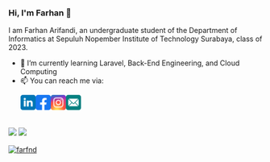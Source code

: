 ### Hi, I'm Farhan 👋

I am Farhan Arifandi, an undergraduate student of the Department of Informatics at Sepuluh Nopember Institute of Technology Surabaya, class of 2023.

- 🌱 I’m currently learning Laravel, Back-End Engineering, and Cloud Computing
- 📫 You can reach me via: <p>
  <a href="https://www.linkedin.com/in/farfnd">
    <img align="left" alt="LinkedIn" width="30px" src="https://github.com/edent/SuperTinyIcons/blob/master/images/svg/linkedin.svg" />
  </a>
  <a href="https://fb.me/farfnd">
    <img align="left" alt="Facebook" width="30px" src="https://github.com/edent/SuperTinyIcons/blob/master/images/svg/facebook.svg" />
  </a>
  <a href="https://www.instagram.com/frhnar">
    <img align="left" alt="Instagram" width="30px" src="https://github.com/edent/SuperTinyIcons/blob/master/images/svg/instagram.svg" />
  </a>
  <a href="mailto:farhanarifandi@yahoo.com">
    <img align="left" alt="Email" width="30px" src="https://github.com/edent/SuperTinyIcons/blob/master/images/svg/email.svg" />
  </a>
</p>
<br><br><br>
<p>
    <img src="https://github-readme-stats.vercel.app/api?username=farfnd&show_icons=true&theme=algolia" height=160 />
    <img src="https://github-readme-stats.vercel.app/api/top-langs/?username=farfnd&layout=compact&theme=algolia" height=160 />
</p>

<p align="left">
  <a href="https://fb.com/farfnd" target="blank"><img align="center" src="https://raw.githubusercontent.com/rahuldkjain/github-profile-readme-generator/master/src/images/icons/Social/facebook.svg" alt="farfnd" height="30" width="40" />
  </a>
</p>
